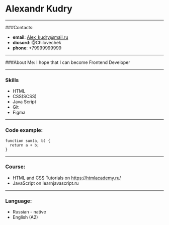 # Alexandr Kudry
***
###Contacts:
* **email**: Alex_kudry@mail.ru
* **dicsord**: @Chilovechek
* **phone**: +79999999999
***
###About Me:
I hope that I can become Frontend Developer
***
### Skills

* HTML
* CSS(SCSS)
* Java Script
* Git
* Figma
***
### Code example:
``````
function sum(a, b) {
  return a + b;
}
```````
***
### Course:
* HTML and CSS Tutorials on https://htmlacademy.ru/
* JavaScript on learnjavascript.ru
***
### Language:

* Russian - native
* English  (A2)

